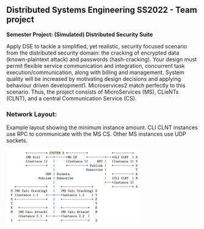 ## Distributed Systems Engineering SS2022 - Team project

**Semester Project: (Simulated) Distributed Security Suite**

Apply DSE to tackle a simplified, yet realistic, security focused scenario from the distributed security domain: the cracking of encrypted data (known-plaintext attack) and passwords (hash-cracking). Your design must permit flexible service communication and integration, concurrent task execution/communication, along with billing and management. System quality will be increased by motivating design decisions and applying behaviour driven development1. Microservices2 match perfectly to this scenario. Thus, the project consists of MicroServices (MS), CLieNTs (CLNT), and a central Communication Service (CS).

### Network Layout:

Example layout showing the minimum instance amount. CLI CLNT instances use RPC to communicate with the MS CS. Other MS instances use UDP sockets.

<img src="example-deployment.png" width="70%">
